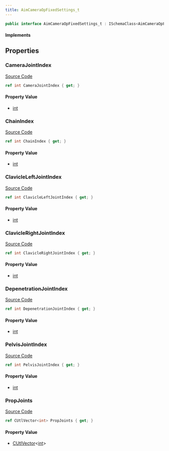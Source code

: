 ```yaml
---
title: AimCameraOpFixedSettings_t
---
```


```csharp
public interface AimCameraOpFixedSettings_t : ISchemaClass<AimCameraOpFixedSettings_t>, ISchemaField, ISchemaClass, INativeHandle
```

#### Implements

## Properties

### CameraJointIndex

[Source Code](https://github.com/swiftly-solution/swiftlys2/blob/beta/managed/src/SwiftlyS2.Generated/Schemas/Interfaces/AimCameraOpFixedSettings_t.cs#L18)

```csharp
ref int CameraJointIndex { get; }
```

#### Property Value

- [int](https://learn.microsoft.com/dotnet/api/system.int32)

### ChainIndex

[Source Code](https://github.com/swiftly-solution/swiftlys2/blob/beta/managed/src/SwiftlyS2.Generated/Schemas/Interfaces/AimCameraOpFixedSettings_t.cs#L16)

```csharp
ref int ChainIndex { get; }
```

#### Property Value

- [int](https://learn.microsoft.com/dotnet/api/system.int32)

### ClavicleLeftJointIndex

[Source Code](https://github.com/swiftly-solution/swiftlys2/blob/beta/managed/src/SwiftlyS2.Generated/Schemas/Interfaces/AimCameraOpFixedSettings_t.cs#L22)

```csharp
ref int ClavicleLeftJointIndex { get; }
```

#### Property Value

- [int](https://learn.microsoft.com/dotnet/api/system.int32)

### ClavicleRightJointIndex

[Source Code](https://github.com/swiftly-solution/swiftlys2/blob/beta/managed/src/SwiftlyS2.Generated/Schemas/Interfaces/AimCameraOpFixedSettings_t.cs#L24)

```csharp
ref int ClavicleRightJointIndex { get; }
```

#### Property Value

- [int](https://learn.microsoft.com/dotnet/api/system.int32)

### DepenetrationJointIndex

[Source Code](https://github.com/swiftly-solution/swiftlys2/blob/beta/managed/src/SwiftlyS2.Generated/Schemas/Interfaces/AimCameraOpFixedSettings_t.cs#L26)

```csharp
ref int DepenetrationJointIndex { get; }
```

#### Property Value

- [int](https://learn.microsoft.com/dotnet/api/system.int32)

### PelvisJointIndex

[Source Code](https://github.com/swiftly-solution/swiftlys2/blob/beta/managed/src/SwiftlyS2.Generated/Schemas/Interfaces/AimCameraOpFixedSettings_t.cs#L20)

```csharp
ref int PelvisJointIndex { get; }
```

#### Property Value

- [int](https://learn.microsoft.com/dotnet/api/system.int32)

### PropJoints

[Source Code](https://github.com/swiftly-solution/swiftlys2/blob/beta/managed/src/SwiftlyS2.Generated/Schemas/Interfaces/AimCameraOpFixedSettings_t.cs#L28)

```csharp
ref CUtlVector<int> PropJoints { get; }
```

#### Property Value

- [CUtlVector](/docs/api/-1)<[int](https://learn.microsoft.com/dotnet/api/system.int32)>


